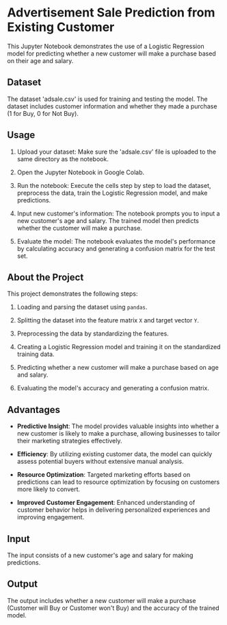 # Advertisement Sale Prediction from Existing Customer

This Jupyter Notebook demonstrates the use of a Logistic Regression model for predicting whether a new customer will make a purchase based on their age and salary.

## Dataset

The dataset 'adsale.csv' is used for training and testing the model. The dataset includes customer information and whether they made a purchase (1 for Buy, 0 for Not Buy).

## Usage

1. Upload your dataset: Make sure the 'adsale.csv' file is uploaded to the same directory as the notebook.

2. Open the Jupyter Notebook in Google Colab.

3. Run the notebook: Execute the cells step by step to load the dataset, preprocess the data, train the Logistic Regression model, and make predictions.

4. Input new customer's information: The notebook prompts you to input a new customer's age and salary. The trained model then predicts whether the customer will make a purchase.

5. Evaluate the model: The notebook evaluates the model's performance by calculating accuracy and generating a confusion matrix for the test set.

## About the Project

This project demonstrates the following steps:

1. Loading and parsing the dataset using `pandas`.

2. Splitting the dataset into the feature matrix `X` and target vector `Y`.

3. Preprocessing the data by standardizing the features.

4. Creating a Logistic Regression model and training it on the standardized training data.

5. Predicting whether a new customer will make a purchase based on age and salary.

6. Evaluating the model's accuracy and generating a confusion matrix.

## Advantages

- **Predictive Insight**: The model provides valuable insights into whether a new customer is likely to make a purchase, allowing businesses to tailor their marketing strategies effectively.

- **Efficiency**: By utilizing existing customer data, the model can quickly assess potential buyers without extensive manual analysis.

- **Resource Optimization**: Targeted marketing efforts based on predictions can lead to resource optimization by focusing on customers more likely to convert.

- **Improved Customer Engagement**: Enhanced understanding of customer behavior helps in delivering personalized experiences and improving engagement.

## Input

The input consists of a new customer's age and salary for making predictions.

## Output

The output includes whether a new customer will make a purchase (Customer will Buy or Customer won't Buy) and the accuracy of the trained model.
